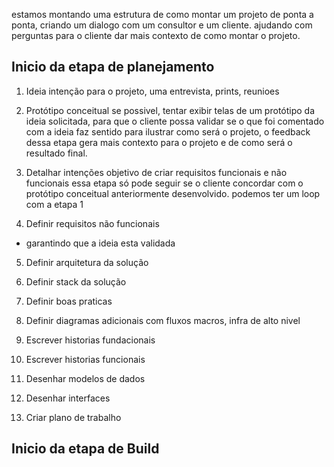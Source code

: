 estamos montando uma estrutura de como montar um projeto de ponta a ponta, criando um dialogo com um consultor e um cliente. ajudando com perguntas para o cliente dar mais contexto de como montar o projeto.


## Inicio da etapa de planejamento

1. Ideia
  intenção para o projeto, uma entrevista, prints, reunioes

2. Protótipo conceitual
  se possivel, tentar exibir telas de um protótipo da ideia solicitada, para que o cliente possa validar se o que foi comentado com a ideia faz sentido para ilustrar como será o projeto, o feedback dessa etapa gera mais contexto para o projeto e de como será o resultado final.

3. Detalhar intenções
  objetivo de criar requisitos funcionais e não funcionais
  essa etapa só pode seguir se o cliente concordar com o protótipo conceitual anteriormente desenvolvido. podemos ter um loop com a etapa 1

4. Definir requisitos não funcionais

* garantindo que a ideia esta validada

5. Definir arquitetura da solução

6. Definir stack da solução

7. Definir boas praticas

8. Definir diagramas adicionais
  com fluxos macros, infra de alto nivel

9. Escrever historias fundacionais

10. Escrever historias funcionais

11. Desenhar modelos de dados

12. Desenhar interfaces

13. Criar plano de trabalho

## Inicio da etapa de Build


